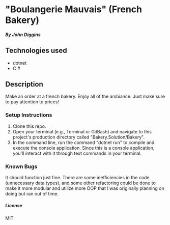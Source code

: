 # "Boulangerie Mauvais" (French Bakery)

#### _By John Diggins_

## Technologies used
* dotnet
* C #

## Description
  Make an order at a french bakery.  Enjoy all of the ambiance.  Just make sure to pay attention to prices!

### Setup Instructions

1. Clone this repo.
2. Open your terminal (e.g., Terminal or GitBash) and navigate to this project's production directory called "Bakery.Solution/Bakery".
3. In the command line, run the command "dotnet run" to compile and execute the console application. Since this is a console application, you'll interact with it through text commands in your terminal.

### Known Bugs

It should function just fine.  There are some inefficiencies in the code (unnecessary data types), and some other refactoring could be done to make it more modular and utilize more OOP that I was originally planning on doing but ran out of time.

##### License
MIT

